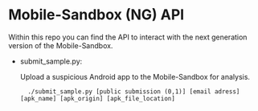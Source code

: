 Mobile-Sandbox (NG) API
=======================

Within this repo you can find the API to interact with the next generation version of the Mobile-Sandbox.

* submit_sample.py:
   
   Upload a suspicious Android app to the Mobile-Sandbox for analysis.
   
        ./submit_sample.py [public submission (0,1)] [email adress] [apk_name] [apk_origin] [apk_file_location]


